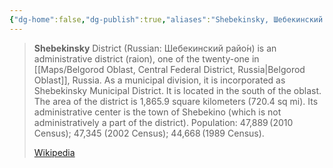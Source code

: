 ```yaml
---
{"dg-home":false,"dg-publish":true,"aliases":"Shebekinsky, Шебекинский райо́н","locations":null,"tag":null,"date":null,"location":[50.45714435,37.095966376687244],"title":"Shebekinsky District, Belgorod Oblast, Central Federal District, Russia","permalink":"/maps/shebekinsky-district-belgorod-oblast-central-federal-district-russia/","dgHomeLink":true,"dgPassFrontmatter":true}
---
```


> **Shebekinsky** District (Russian: Шебекинский райо́н) is an administrative district (raion), one of the twenty-one in [[Maps/Belgorod Oblast, Central Federal District, Russia|Belgorod Oblast]], Russia. As a municipal division, it is incorporated as Shebekinsky Municipal District. It is located in the south of the oblast. The area of the district is 1,865.9 square kilometers (720.4 sq mi). Its administrative center is the town of Shebekino (which is not administratively a part of the district). Population: 47,889 (2010 Census); 47,345 (2002 Census); 44,668 (1989 Census).
>
> [Wikipedia](https://en.wikipedia.org/wiki/Shebekinsky%20District)
